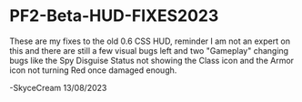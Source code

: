 # PF2-Beta-HUD-FIXES2023
These are my fixes to the old 0.6 CSS HUD, reminder I am not an expert on this and there are still a few visual bugs left and two "Gameplay" changing bugs like the Spy Disguise Status not showing the Class icon and the Armor icon not turning Red once damaged enough.

-SkyceCream 13/08/2023